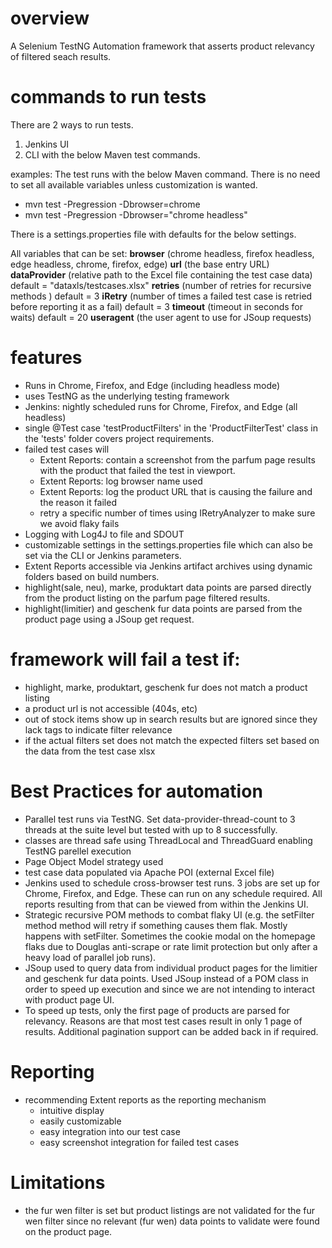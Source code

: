 # overview

A Selenium TestNG Automation framework that asserts product relevancy of filtered seach results.

# commands to run tests

There are 2 ways to run tests.

1. Jenkins UI
2. CLI with the below Maven test commands.

examples:
The test runs with the below Maven command. There is no need to set all available variables unless customization is wanted.

- mvn test -Pregression -Dbrowser=chrome
- mvn test -Pregression -Dbrowser="chrome headless"

There is a settings.properties file with defaults for the below settings.

All variables that can be set:
**browser** (chrome headless, firefox headless, edge headless, chrome, firefox, edge)
**url** (the base entry URL)
**dataProvider** (relative path to the Excel file containing the test case data) default = "dataxls/testcases.xlsx"
**retries** (number of retries for recursive methods ) default = 3
**iRetry** (number of times a failed test case is retried before reporting it as a fail) default = 3
**timeout** (timeout in seconds for waits) default = 20
**useragent** (the user agent to use for JSoup requests)

# features

- Runs in Chrome, Firefox, and Edge (including headless mode)
- uses TestNG as the underlying testing framework
- Jenkins: nightly scheduled runs for Chrome, Firefox, and Edge (all headless)
- single @Test case 'testProductFilters' in the 'ProductFilterTest' class in the 'tests' folder covers project requirements.
- failed test cases will
  - Extent Reports: contain a screenshot from the parfum page results with the product that failed the test in viewport.
  - Extent Reports: log browser name used
  - Extent Reports: log the product URL that is causing the failure and the reason it failed
  - retry a specific number of times using IRetryAnalyzer to make sure we avoid flaky fails
- Logging with Log4J to file and SDOUT
- customizable settings in the settings.properties file which can also be set via the CLI or Jenkins parameters.
- Extent Reports accessible via Jenkins artifact archives using dynamic folders based on build numbers.
- highlight(sale, neu), marke, produktart data points are parsed directly from the product listing on the parfum page filtered results.
- highlight(limitier) and geschenk fur data points are parsed from the product page using a JSoup get request.

# framework will fail a test if:

- highlight, marke, produktart, geschenk fur does not match a product listing
- a product url is not accessible (404s, etc)
- out of stock items show up in search results but are ignored since they lack tags to indicate filter relevance
- if the actual filters set does not match the expected filters set based on the data from the test case xlsx

# Best Practices for automation

- Parallel test runs via TestNG. Set data-provider-thread-count to 3 threads at the suite level but tested with up to 8 successfully.
- classes are thread safe using ThreadLocal and ThreadGuard enabling TestNG parellel execution
- Page Object Model strategy used
- test case data populated via Apache POI (external Excel file)
- Jenkins used to schedule cross-browser test runs. 3 jobs are set up for Chrome, Firefox, and Edge. These can run on any schedule required. All reports resulting from that can be viewed from within the Jenkins UI.
- Strategic recursive POM methods to combat flaky UI (e.g. the setFilter method method will retry if something causes them flak. Mostly happens with setFilter. Sometimes the cookie modal on the homepage flaks due to Douglas anti-scrape or rate limit protection but only after a heavy load of parallel job runs).
- JSoup used to query data from individual product pages for the limitier and geschenk fur data points. Used JSoup instead of a POM class in order to speed up execution and since we are not intending to interact with product page UI.
- To speed up tests, only the first page of products are parsed for relevancy. Reasons are that most test cases result in only 1 page of results. Additional pagination support can be added back in if required.

# Reporting

- recommending Extent reports as the reporting mechanism
  - intuitive display
  - easily customizable
  - easy integration into our test case
  - easy screenshot integration for failed test cases

# Limitations

- the fur wen filter is set but product listings are not validated for the fur wen filter since no relevant (fur wen) data points to validate were found on the product page.
